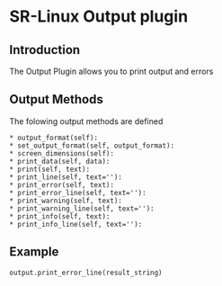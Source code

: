 # SR-Linux Output plugin

## Introduction

The Output Plugin allows you to print output and errors

## Output Methods

The folowing output methods are defined

```
* output_format(self):
* set_output_format(self, output_format):
* screen_dimensions(self):
* print_data(self, data):
* print(self, text):
* print_line(self, text=''):
* print_error(self, text):
* print_error_line(self, text=''):
* print_warning(self, text):
* print_warning_line(self, text=''):
* print_info(self, text):
* print_info_line(self, text=''):
```

## Example

```
output.print_error_line(result_string)
```